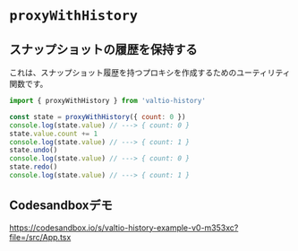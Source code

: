 # `proxyWithHistory`

## スナップショットの履歴を保持する

これは、スナップショット履歴を持つプロキシを作成するためのユーティリティ関数です。

```js
import { proxyWithHistory } from 'valtio-history'

const state = proxyWithHistory({ count: 0 })
console.log(state.value) // ---> { count: 0 }
state.value.count += 1
console.log(state.value) // ---> { count: 1 }
state.undo()
console.log(state.value) // ---> { count: 0 }
state.redo()
console.log(state.value) // ---> { count: 1 }
```

## Codesandboxデモ

https://codesandbox.io/s/valtio-history-example-v0-m353xc?file=/src/App.tsx
